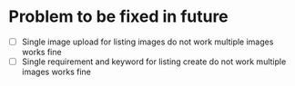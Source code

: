 # Problem to be fixed in future
- [ ]  Single image upload for listing images do not work multiple images works fine
- [ ]  Single requirement and keyword for listing create do not work multiple images works fine
